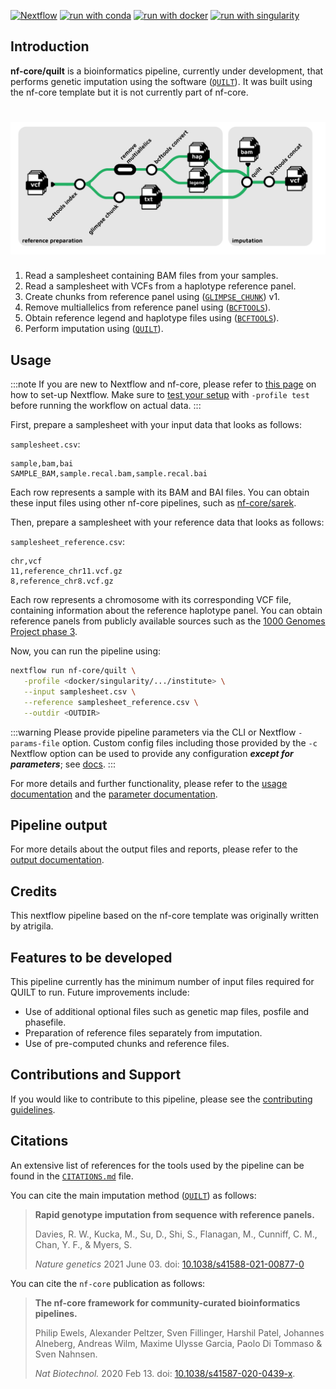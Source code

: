 [![Nextflow](https://img.shields.io/badge/nextflow%20DSL2-%E2%89%A523.04.0-23aa62.svg)](https://www.nextflow.io/)
[![run with conda](http://img.shields.io/badge/run%20with-conda-3EB049?labelColor=000000&logo=anaconda)](https://docs.conda.io/en/latest/)
[![run with docker](https://img.shields.io/badge/run%20with-docker-0db7ed?labelColor=000000&logo=docker)](https://www.docker.com/)
[![run with singularity](https://img.shields.io/badge/run%20with-singularity-1d355c.svg?labelColor=000000)](https://sylabs.io/docs/)

## Introduction

**nf-core/quilt** is a bioinformatics pipeline, currently under development, that performs genetic imputation using the software ([`QUILT`](https://github.com/rwdavies/QUILT)). It was built using the nf-core template but it is not currently part of nf-core.

# ![nf-core/quilt metro map](docs/images/quilt_pipeline.png)


1. Read a samplesheet containing BAM files from your samples.
2. Read a samplesheet with VCFs from a haplotype reference panel.
3. Create chunks from reference panel using ([`GLIMPSE_CHUNK`](https://github.com/odelaneau/GLIMPSE)) v1.
4. Remove multiallelics from reference panel using ([`BCFTOOLS`](https://samtools.github.io/bcftools/bcftools.html)).
5. Obtain reference legend and haplotype files using ([`BCFTOOLS`](https://samtools.github.io/bcftools/bcftools.html)).
6. Perform imputation using ([`QUILT`](https://github.com/rwdavies/QUILT)).



## Usage

:::note
If you are new to Nextflow and nf-core, please refer to [this page](https://nf-co.re/docs/usage/installation) on how
to set-up Nextflow. Make sure to [test your setup](https://nf-co.re/docs/usage/introduction#how-to-run-a-pipeline)
with `-profile test` before running the workflow on actual data.
:::


First, prepare a samplesheet with your input data that looks as follows:

`samplesheet.csv`:

```csv
sample,bam,bai
SAMPLE_BAM,sample.recal.bam,sample.recal.bai
```

Each row represents a sample with its BAM and BAI files. You can obtain these input files using other nf-core pipelines, such as [nf-core/sarek](https://github.com/nf-core/sarek).


Then, prepare a samplesheet with your reference data that looks as follows:

`samplesheet_reference.csv`:

```csv
chr,vcf
11,reference_chr11.vcf.gz
8,reference_chr8.vcf.gz
```

Each row represents a chromosome with its corresponding VCF file, containing information about the reference haplotype panel. You can obtain reference panels from publicly available sources such as the [1000 Genomes Project phase 3](https://www.internationalgenome.org/home).



Now, you can run the pipeline using:


```bash
nextflow run nf-core/quilt \
   -profile <docker/singularity/.../institute> \
   --input samplesheet.csv \
   --reference samplesheet_reference.csv \
   --outdir <OUTDIR>
```

:::warning
Please provide pipeline parameters via the CLI or Nextflow `-params-file` option. Custom config files including those
provided by the `-c` Nextflow option can be used to provide any configuration _**except for parameters**_;
see [docs](https://nf-co.re/usage/configuration#custom-configuration-files).
:::

For more details and further functionality, please refer to the [usage documentation](https://nf-co.re/quilt/usage) and the [parameter documentation](https://nf-co.re/quilt/parameters).

## Pipeline output

For more details about the output files and reports, please refer to the
[output documentation](https://nf-co.re/quilt/output).

## Credits

This nextflow pipeline based on the nf-core template was originally written by atrigila.

## Features to be developed

This pipeline currently has the minimum number of input files required for QUILT to run. Future improvements include:
- Use of additional optional files such as genetic map files, posfile and phasefile.
- Preparation of reference files separately from imputation.
- Use of pre-computed chunks and reference files.


## Contributions and Support

If you would like to contribute to this pipeline, please see the [contributing guidelines](.github/CONTRIBUTING.md).

## Citations

<!-- nf-core: Add citation for pipeline after first release. Uncomment lines below and update Zenodo doi and badge at the top of this file. -->
<!-- If you use  nf-core/quilt for your analysis, please cite it using the following doi: [10.5281/zenodo.XXXXXX](https://doi.org/10.5281/zenodo.XXXXXX) -->


An extensive list of references for the tools used by the pipeline can be found in the [`CITATIONS.md`](CITATIONS.md) file.

You can cite the main imputation method ([`QUILT`](https://github.com/rwdavies/QUILT)) as follows:

> **Rapid genotype imputation from sequence with reference panels.**
>
> Davies, R. W., Kucka, M., Su, D., Shi, S., Flanagan, M., Cunniff, C. M., Chan, Y. F., & Myers, S.
>
> _Nature genetics_ 2021 June 03. doi: [10.1038/s41588-021-00877-0](https://doi.org/10.1038/s41588-021-00877-0)


You can cite the `nf-core` publication as follows:

> **The nf-core framework for community-curated bioinformatics pipelines.**
>
> Philip Ewels, Alexander Peltzer, Sven Fillinger, Harshil Patel, Johannes Alneberg, Andreas Wilm, Maxime Ulysse Garcia, Paolo Di Tommaso & Sven Nahnsen.
>
> _Nat Biotechnol._ 2020 Feb 13. doi: [10.1038/s41587-020-0439-x](https://dx.doi.org/10.1038/s41587-020-0439-x).
